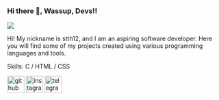 ### Hi there 👋, Wassup, Devs!!
![](https://arturssmirnovs.github.io/github-profile-readme-generator/images/banner.png)

Hi! My nickname is stth12, and I am an aspiring software developer. Here you will find some of my projects created using various programming languages and tools.

Skills: C / HTML / CSS



[<img src='https://cdn.jsdelivr.net/npm/simple-icons@3.0.1/icons/github.svg' alt='github' height='40'>](https://github.com/SlippyDogg)  [<img src='https://cdn.jsdelivr.net/npm/simple-icons@3.0.1/icons/instagram.svg' alt='instagram' height='40'>](https://www.instagram.com/wyst.wyst.wyst/)  [<img src='https://cdn.jsdelivr.net/npm/simple-icons@3.0.1/icons/telegram.svg' alt='telegram' height='40'>](www.t.me/stth12)  

